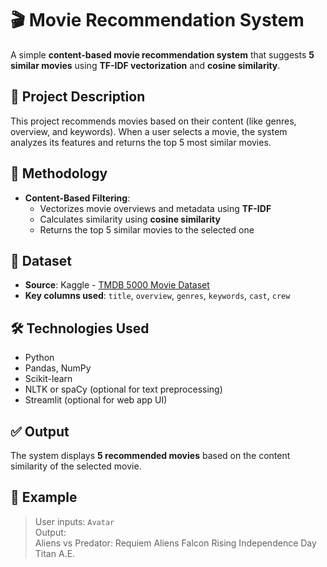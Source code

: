 # 🎬 Movie Recommendation System

A simple **content-based movie recommendation system** that suggests **5 similar movies** using **TF-IDF vectorization** and **cosine similarity**.

## 📌 Project Description

This project recommends movies based on their content (like genres, overview, and keywords). When a user selects a movie, the system analyzes its features and returns the top 5 most similar movies.

## 🧠 Methodology

- **Content-Based Filtering**:
  - Vectorizes movie overviews and metadata using **TF-IDF**
  - Calculates similarity using **cosine similarity**
  - Returns the top 5 similar movies to the selected one

## 📂 Dataset

- **Source**: Kaggle - [TMDB 5000 Movie Dataset](https://www.kaggle.com/datasets/tmdb/tmdb-movie-metadata)
- **Key columns used**: `title`, `overview`, `genres`, `keywords`, `cast`, `crew`

## 🛠️ Technologies Used

- Python
- Pandas, NumPy
- Scikit-learn
- NLTK or spaCy (optional for text preprocessing)
- Streamlit (optional for web app UI)

## ✅ Output

The system displays **5 recommended movies** based on the content similarity of the selected movie.

## 📸 Example

> User inputs: `Avatar`  
> Output:  
Aliens vs Predator: Requiem
Aliens
Falcon Rising
Independence Day
Titan A.E.  
